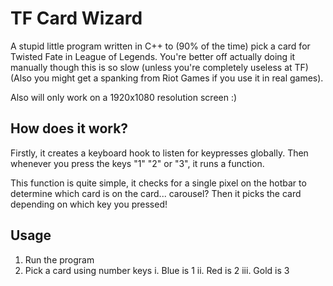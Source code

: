 # TF Card Wizard
A stupid little program written in C++ to (90% of the time) pick a card for Twisted Fate in League of Legends.
You're better off actually doing it manually though this is so slow (unless you're completely useless at TF) (Also you might get a spanking from Riot Games if you use it in real games).

Also will only work on a 1920x1080 resolution screen :)

## How does it work?
Firstly, it creates a keyboard hook to listen for keypresses globally. Then whenever you press the keys "1" "2" or "3", it runs a function.

This function is quite simple, it checks for a single pixel on the hotbar to determine which card is on the card... carousel? Then it picks the card depending on which key you pressed!

## Usage
1. Run the program
2. Pick a card using number keys
	i. Blue is 1
	ii. Red is 2
	iii. Gold is 3  


